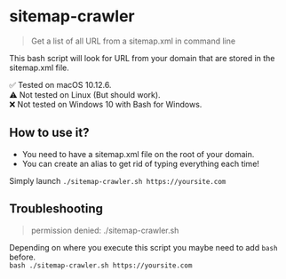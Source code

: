 # sitemap-crawler
> Get a list of all URL from a sitemap.xml in command line

This bash script will look for URL from your domain that are stored in the sitemap.xml file.

✅ Tested on macOS 10.12.6.  
⚠️ Not tested on Linux (But should work).  
❌ Not tested on Windows 10 with Bash for Windows.

## How to use it?
- You need to have a sitemap.xml file on the root of your domain.
- You can create an alias to get rid of typing everything each time!

Simply launch `./sitemap-crawler.sh https://yoursite.com`

## Troubleshooting
> permission denied: ./sitemap-crawler.sh

Depending on where you execute this script you maybe need to add `bash` before.  
`bash ./sitemap-crawler.sh https://yoursite.com`